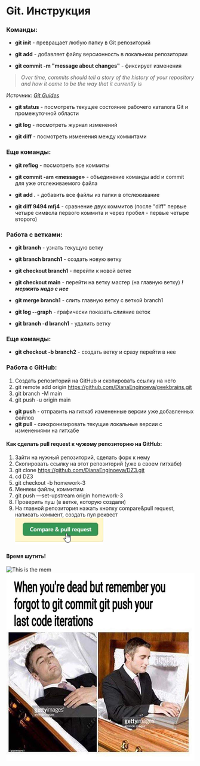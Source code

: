 # Git. Инструкция

### Команды:

* **git init** - превращает любую папку в Git репозиторий

* **git add** - добавляет файлу версионность в локальном репозитории

* **git commit -m "message about changes"** - фиксирует изменения
>*Over time, commits should tell a story of the history of your repository and how it came to be the way that it currently is*

*Источник: [Git Guides](https://github.com/git-guides)*

* **git status** - посмотреть текущее состояние рабочего каталога Git и промежуточной области

* **git log** - посмотреть журнал изменений

* **git diff** - посмотреть изменения между коммитами

### Еще команды:

* **git reflog** - посмотреть все коммиты

* **git commit -am «message»** - объединение команды add и commit для уже отслеживаемого файла

* **git add .** - добавить все файлы из папки в отслеживание

* **git diff 9494 mfj4** - сравнение двух коммитов (после "diff" первые четыре символа первого коммита и через пробел - первые четыре второго)

### Работа с ветками:

* **git branch** - узнать текущую ветку

* **git branch branch1** - создать новую ветку

* **git checkout branch1** - перейти к новой ветке

* **git checkout main** - перейти на ветку мастер (на главную ветку) 
***!мержить надо с нее***

* **git merge branch1** - слить главную ветку с веткой branch1

* **git log --graph** - графически показать слияние веток

* **git branch -d branch1** - удалить ветку

### Еще команды:

* **git checkout -b branch2** - создать ветку и сразу перейти в нее

### Работа с GitHub:

1. Создать репозиторий на GitHub и скопировать ссылку на него
2. git remote add origin https://github.com/DianaEnginoeva/geekbrains.git
3. git branch -M main  
4. git push -u origin main 

* **git push** - отправить на гитхаб измененные версии уже добавленных файлов
* **git pull** - синхронизировать текущие локальные версии с изменениями на гитхабе

#### Как сделать pull request к чужому репозиторию на GitHub:

1. Зайти на нужный репозиторий, сделать форк к нему
2. Скопировать ссылку на этот репозиторий (уже в своем гитхабе)
3. git clone https://github.com/DianaEnginoeva/DZ3.git
4. cd DZ3
5. git checkout -b homework-3
6. Меняем файлы, коммитим
7. git push —set-upstream origin homework-3
8. Проверить пуш (в ветке, которую создали)
9. На главной репозитория нажать кнопку compare&pull request, написать коммент, создать пул реквест
![This is a clue](img/pullrequest.png)

####  Время шутить!

![This is the mem](https://cs8.pikabu.ru/post_img/2018/02/16/7/1518781717140773572.jpg)
![This is the mem2](img/mem2.jpeg)
